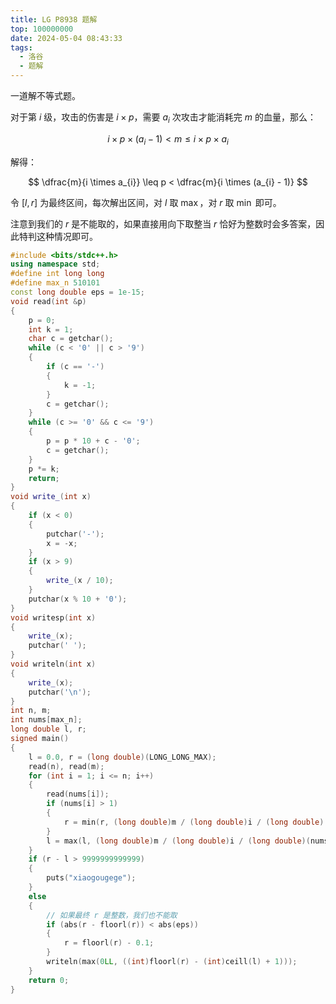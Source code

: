 ```yaml
---
title: LG P8938 题解
top: 100000000
date: 2024-05-04 08:43:33
tags:
  - 洛谷
  - 题解
---
```

<!---->
<!--more-->

一道解不等式题。

对于第 $i$ 级，攻击的伤害是 $i \times p$，需要 $a_{i}$ 次攻击才能消耗完 $m$ 的血量，那么：

$$
i \times p \times (a_{i} - 1) < m \leq i \times p \times a_{i}
$$

解得：

$$
\dfrac{m}{i \times a_{i}} \leq p < \dfrac{m}{i \times (a_{i} - 1)}
$$

令 $[l,r]$ 为最终区间，每次解出区间，对 $l$ 取 $\max$，对 $r$ 取 $\min$ 即可。

注意到我们的 $r$ 是不能取的，如果直接用向下取整当 $r$ 恰好为整数时会多答案，因此特判这种情况即可。


```cpp
#include <bits/stdc++.h>
using namespace std;
#define int long long
#define max_n 510101
const long double eps = 1e-15;
void read(int &p)
{
    p = 0;
    int k = 1;
    char c = getchar();
    while (c < '0' || c > '9')
    {
        if (c == '-')
        {
            k = -1;
        }
        c = getchar();
    }
    while (c >= '0' && c <= '9')
    {
        p = p * 10 + c - '0';
        c = getchar();
    }
    p *= k;
    return;
}
void write_(int x)
{
    if (x < 0)
    {
        putchar('-');
        x = -x;
    }
    if (x > 9)
    {
        write_(x / 10);
    }
    putchar(x % 10 + '0');
}
void writesp(int x)
{
    write_(x);
    putchar(' ');
}
void writeln(int x)
{
    write_(x);
    putchar('\n');
}
int n, m;
int nums[max_n];
long double l, r;
signed main()
{
    l = 0.0, r = (long double)(LONG_LONG_MAX);
    read(n), read(m);
    for (int i = 1; i <= n; i++)
    {
        read(nums[i]);
        if (nums[i] > 1)
        {
            r = min(r, (long double)m / (long double)i / (long double)(nums[i] - 1));
        }
        l = max(l, (long double)m / (long double)i / (long double)(nums[i]));
    }
    if (r - l > 9999999999999)
    {
        puts("xiaogougege");
    }
    else
    {
        // 如果最终 r 是整数，我们也不能取
        if (abs(r - floorl(r)) < abs(eps))
        {
            r = floorl(r) - 0.1;
        }
        writeln(max(0LL, ((int)floorl(r) - (int)ceill(l) + 1)));
    }
    return 0;
}
```
